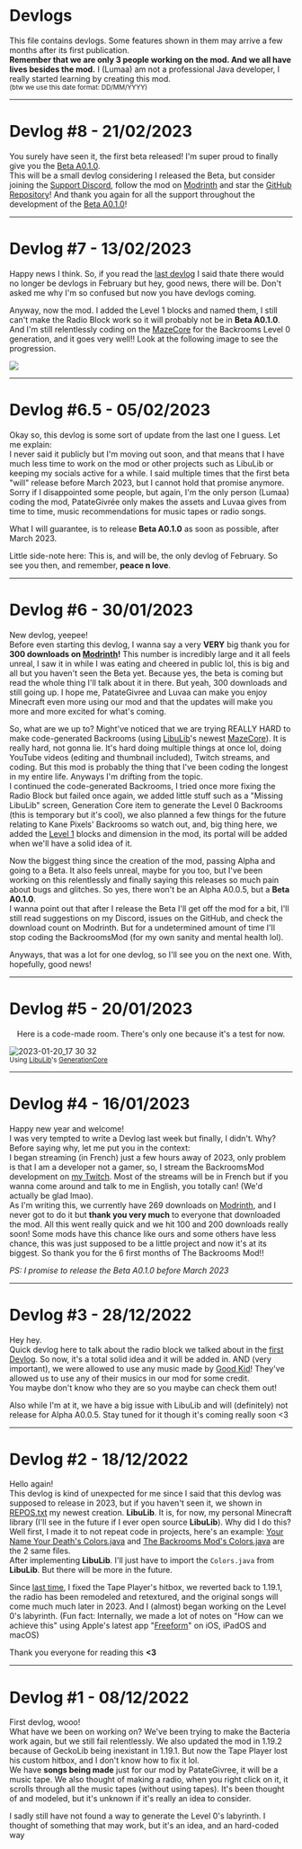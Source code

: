 # Devlogs  
This file contains devlogs. Some features shown in them may arrive a few months after its first publication.  
**Remember that we are only 3 people working on the mod. And we all have lives besides the mod.** I (Lumaa) am not a professional Java developer, I really started learning by creating this mod.  
<sup>(btw we use this date format: DD/MM/YYYY)</sup>  

* * *

# Devlog #8 - 21/02/2023
You surely have seen it, the first beta released! I'm super proud to finally give you the [Beta A0.1.0](https://modrinth.com/mod/backrooms/version/BETA-A0.1.0).  
This will be a small devlog considering I released the Beta, but consider joining the [Support Discord](https://lumaa.brebond.com/support), follow the mod on [Modrinth](https://modrinth.com/mod/backrooms) and star the [GitHub Repository](https://github.com/lumaa-dev/BackroomsMod)! And thank you again for all the support throughout the development of the [Beta A0.1.0](https://modrinth.com/mod/backrooms/version/BETA-A0.1.0)!

* * *

# Devlog #7 - 13/02/2023
Happy news I think. So, if you read the [last devlog](https://github.com/lumaa-dev/BackroomsMod/blob/main/DEVLOGS.md#devlog-65---05022023) I said thate there would no longer be devlogs in February but hey, good news, there will be. Don't asked me why I'm so confused but now you have devlogs coming.

Anyway, now the mod. I added the Level 1 blocks and named them, I still can't make the Radio Block work so it will probably not be in **Beta A0.1.0**. And I'm still relentlessly coding on the [MazeCore](https://github.com/lumaa-dev/LibuLib/blob/298e5cae61655dc199ad77d8fbe121aac7aef78f/src/main/java/com/lumaa/libu/generation/MazeCore.java) for the Backrooms Level 0 generation, and it goes very well!! Look at the following image to see the progression.

![](https://user-images.githubusercontent.com/93350976/218593366-27502c9f-e15e-418d-9c2f-92a2cb8e433e.png)

* * *

# Devlog #6.5 - 05/02/2023
Okay so, this devlog is some sort of update from the last one I guess. Let me explain:  
I never said it publicly but I'm moving out soon, and that means that I have much less time to work on the mod or other projects such as LibuLib or keeping my socials active for a while. I said multiple times that the first beta "will" release before March 2023, but I cannot hold that promise anymore.  
Sorry if I disappointed some people, but again, I'm the only person (Lumaa) coding the mod, PatateGivrée only makes the assets and Luvaa gives from time to time, music recommendations for music tapes or radio songs.

What I will guarantee, is to release **Beta A0.1.0** as soon as possible, after March 2023.

Little side-note here: This is, and will be, the only devlog of February. So see you then, and remember, __peace n love__.

* * *

# Devlog #6 - 30/01/2023
New devlog, yeepee!  
Before even starting this devlog, I wanna say a very **VERY** big thank you for **300 downloads on [Modrinth](https://modrinth.com/mod/backrooms)!** This number is incredibly large and it all feels unreal, I saw it in while I was eating and cheered in public lol, this is big and all but you haven't seen the Beta yet. Because yes, the beta is coming but read the whole thing I'll talk about it in there. But yeah, 300 downloads and still going up. I hope me, PatateGivree and Luvaa can make you enjoy Minecraft even more using our mod and that the updates will make you more and more excited for what's coming.

So, what are we up to? Might've noticed that we are trying REALLY HARD to make code-generated Backrooms (using [LibuLib](https://github.com/u-lumaa/LibuLib)'s newest [MazeCore](https://github.com/u-lumaa/LibuLib/blob/140b401df17f0a6485f4aef7456f58ed1b0abb09/src/main/java/com/lumaa/libu/generation/MazeCore.java)). It is really hard, not gonna lie. It's hard doing multiple things at once lol, doing YouTube videos (editing and thumbnail included), Twitch streams, and coding. But this mod is probably the thing that I've been coding the longest in my entire life. Anyways I'm drifting from the topic.  
I continued the code-generated Backrooms, I tried once more fixing the Radio Block but failed once again, we added little stuff such as a "Missing LibuLib" screen, Generation Core item to generate the Level 0 Backrooms (this is temporary but it's cool), we also planned a few things for the future relating to Kane Pixels' Backrooms so watch out, and, big thing here, we added the [Level 1](http://backrooms-wiki.wikidot.com/level-1) blocks and dimension in the mod, its portal will be added when we'll have a solid idea of it.

Now the biggest thing since the creation of the mod, passing Alpha and going to a Beta. It also feels unreal, maybe for you too, but I've been working on this relentlessly and finally saying this releases so much pain about bugs and glitches. So yes, there won't be an Alpha A0.0.5, but a **Beta A0.1.0**.  
I wanna point out that after I release the Beta I'll get off the mod for a bit, I'll still read suggestions on my Discord, issues on the GitHub, and check the download count on Modrinth. But for a undetermined amount of time I'll stop coding the BackroomsMod (for my own sanity and mental health lol).

Anyways, that was a lot for one devlog, so I'll see you on the next one. With, hopefully, good news!

* * *

# Devlog #5 - 20/01/2023

<center><div align="center">
 
 Here is a code-made room. There's only one because it's a test for now.
 
 </div></center>

![2023-01-20_17 30 32](https://user-images.githubusercontent.com/93350976/213752583-ab9ba934-8d4a-4cd5-97c3-d8e4160ee5b5.png)  
<sup>Using [LibuLib](https://github.com/u-lumaa/LibuLib)'s [GenerationCore](https://github.com/u-lumaa/LibuLib/blob/86bce599da7c829048c355b876d6bf4a4c03518c/src/main/java/com/lumaa/libu/generation/GenerationCore.java)</sup>

* * *

# Devlog #4 - 16/01/2023
Happy new year and welcome!  
I was very tempted to write a Devlog last week but finally, I didn't. Why? Before saying why, let me put you in the context:  
I began streaming (in French) just a few hours away of 2023, only problem is that I am a developer not a gamer, so, I stream the BackroomsMod development on [my Twitch](https://twitch.tv/u_Lumaa_). Most of the streams will be in French but if you wanna come around and talk to me in English, you totally can! (We'd actually be glad lmao).  
As I'm writing this, we currently have 269 downloads on [Modrinth](https://modrinth.com/mod/backrooms), and I never got to do it but **thank you very much** to everyone that downloaded the mod. All this went really quick and we hit 100 and 200 downloads really soon! Some mods have this chance like ours and some others have less chance, this was just supposed to be a little project and now it's at its biggest. So thank you for the 6 first months of The Backrooms Mod!!

*PS: I promise to release the Beta A0.1.0 before March 2023*

* * *

# Devlog #3 - 28/12/2022
Hey hey.  
Quick devlog here to talk about the radio block we talked about in the [first Devlog](#devlog-1---08122022). So now, it's a total solid idea and it will be added in. AND (very important), we were allowed to use any music made by [Good Kid](https://youtube.com/@GoodKidband)! They've allowed us to use any of their musics in our mod for some credit.  
You maybe don't know who they are so you maybe can check them out!

Also while I'm at it, we have a big issue with LibuLib and will (definitely) not release for Alpha A0.0.5. Stay tuned for it though it's coming really soon <3

* * *

# Devlog #2 - 18/12/2022
Hello again!  
This devlog is kind of unexpected for me since I said that this devlog was supposed to release in 2023, but if you haven't seen it, we shown in [REPOS.txt](https://github.com/u-lumaa/BackroomsMod/commit/b119e92bc9718a83fbcd33e0090ab7934cd72df5) my newest creation. **LibuLib**. It is, for now, my personal Minecraft library (I'll see in the future if I ever open source **LibuLib**). Why did I do this? Well first, I made it to not repeat code in projects, here's an example: [Your Name Your Death's Colors.java](https://github.com/u-lumaa/your-name-your-death/blob/main/src/main/java/com/lumaa/ynyd/utils/Colors.java) and [The Backrooms Mod's Colors.java](https://github.com/u-lumaa/BackroomsMod/blob/541ef3e3764cf9249e5c9d495d78751edb26aec2/src/main/java/com/lumination/backrooms/utils/Colors.java) are the 2 same files.  
After implementing **LibuLib**. I'll just have to import the `Colors.java` from **LibuLib**. But there will be more in the future.
 
Since [last time](#devlog-1---08122022), I fixed the Tape Player's hitbox, we reverted back to 1.19.1, the radio has been remodeled and retextured, and the original songs will come much much later in 2023. And I (almost) began working on the Level 0's labyrinth. (Fun fact: Internally, we made a lot of notes on "How can we achieve this" using Apple's latest app "[Freeform](https://apps.apple.com/app/freeform/id6443742539)" on iOS, iPadOS and macOS)
 
Thank you everyone for reading this **<3**
 
* * *

# Devlog #1 - 08/12/2022
First devlog, wooo!  
What have we been on working on? We've been trying to make the Bacteria work again, but we still fail relentlessly. We also updated the mod in 1.19.2 because of GeckoLib being inexistant in 1.19.1. But now the Tape Player lost his custom hitbox, and I don't know how to fix it lol.  
We have **songs being made** just for our mod by PatateGivree, it will be a music tape. We also thought of making a radio, when you right click on it, it scrolls through all the music tapes (without using tapes). It's been thought of and modeled, but it's unknown if it's really an idea to consider.  

I sadly still have not found a way to generate the Level 0's labyrinth. I thought of something that may work, but it's an idea, and an hard-coded way
